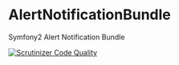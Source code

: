 AlertNotificationBundle
========================

Symfony2  Alert Notification Bundle

[![Scrutinizer Code Quality](https://scrutinizer-ci.com/g/rasanga/AlertNotificationBundle/badges/quality-score.png?b=master)](https://scrutinizer-ci.com/g/rasanga/AlertNotificationsBundle/?branch=master)

